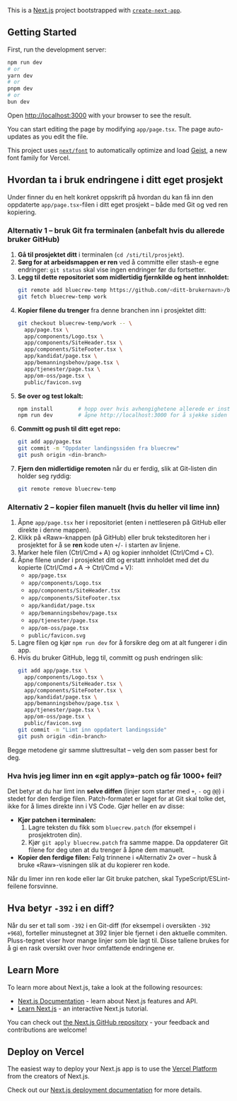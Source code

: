 This is a [Next.js](https://nextjs.org) project bootstrapped with [`create-next-app`](https://nextjs.org/docs/app/api-reference/cli/create-next-app).

## Getting Started

First, run the development server:

```bash
npm run dev
# or
yarn dev
# or
pnpm dev
# or
bun dev
```

Open [http://localhost:3000](http://localhost:3000) with your browser to see the result.

You can start editing the page by modifying `app/page.tsx`. The page auto-updates as you edit the file.

This project uses [`next/font`](https://nextjs.org/docs/app/building-your-application/optimizing/fonts) to automatically optimize and load [Geist](https://vercel.com/font), a new font family for Vercel.

## Hvordan ta i bruk endringene i ditt eget prosjekt

Under finner du en helt konkret oppskrift på hvordan du kan få inn den oppdaterte `app/page.tsx`-filen i ditt eget prosjekt – både med Git og ved ren kopiering.

### Alternativ 1 – bruk Git fra terminalen (anbefalt hvis du allerede bruker GitHub)
1. **Gå til prosjektet ditt** i terminalen (`cd /sti/til/prosjekt`).
2. **Sørg for at arbeidsmappen er ren** ved å committe eller stash-e egne endringer: `git status` skal vise ingen endringer før du fortsetter.
3. **Legg til dette repositoriet som midlertidig fjernkilde og hent innholdet:**
   ```bash
   git remote add bluecrew-temp https://github.com/<ditt-brukernavn>/bluecrew.git
   git fetch bluecrew-temp work
   ```
4. **Kopier filene du trenger** fra denne branchen inn i prosjektet ditt:
   ```bash
   git checkout bluecrew-temp/work -- \
     app/page.tsx \
     app/components/Logo.tsx \
     app/components/SiteHeader.tsx \
     app/components/SiteFooter.tsx \
     app/kandidat/page.tsx \
     app/bemanningsbehov/page.tsx \
     app/tjenester/page.tsx \
     app/om-oss/page.tsx \
     public/favicon.svg
   ```
5. **Se over og test lokalt:**
   ```bash
   npm install        # hopp over hvis avhengighetene allerede er installert
   npm run dev        # åpne http://localhost:3000 for å sjekke siden
   ```
6. **Committ og push til ditt eget repo:**
   ```bash
   git add app/page.tsx
   git commit -m "Oppdater landingssiden fra bluecrew"
   git push origin <din-branch>
   ```
7. **Fjern den midlertidige remoten** når du er ferdig, slik at Git-listen din holder seg ryddig:
   ```bash
   git remote remove bluecrew-temp
   ```

### Alternativ 2 – kopier filen manuelt (hvis du heller vil lime inn)
1. Åpne `app/page.tsx` her i repositoriet (enten i nettleseren på GitHub eller direkte i denne mappen).
2. Klikk på «Raw»-knappen (på GitHub) eller bruk teksteditoren her i prosjektet for å se **ren** kode uten `+`/`-` i starten av linjene.
3. Marker hele filen (Ctrl/Cmd + A) og kopier innholdet (Ctrl/Cmd + C).
4. Åpne filene under i prosjektet ditt og erstatt innholdet med det du kopierte (Ctrl/Cmd + A → Ctrl/Cmd + V):
   - `app/page.tsx`
   - `app/components/Logo.tsx`
   - `app/components/SiteHeader.tsx`
   - `app/components/SiteFooter.tsx`
   - `app/kandidat/page.tsx`
   - `app/bemanningsbehov/page.tsx`
   - `app/tjenester/page.tsx`
   - `app/om-oss/page.tsx`
   - `public/favicon.svg`
5. Lagre filen og kjør `npm run dev` for å forsikre deg om at alt fungerer i din app.
6. Hvis du bruker GitHub, legg til, committ og push endringen slik:
   ```bash
   git add app/page.tsx \
     app/components/Logo.tsx \
     app/components/SiteHeader.tsx \
     app/components/SiteFooter.tsx \
     app/kandidat/page.tsx \
     app/bemanningsbehov/page.tsx \
     app/tjenester/page.tsx \
     app/om-oss/page.tsx \
     public/favicon.svg
   git commit -m "Limt inn oppdatert landingsside"
   git push origin <din-branch>
   ```

Begge metodene gir samme sluttresultat – velg den som passer best for deg.

### Hva hvis jeg limer inn en «git apply»-patch og får 1000+ feil?

Det betyr at du har limt inn **selve diffen** (linjer som starter med `+`, `-` og `@@`) i stedet for den ferdige filen. Patch-formatet er laget for at Git skal tolke det, ikke for å limes direkte inn i VS Code. Gjør heller en av disse:

* **Kjør patchen i terminalen:**
  1. Lagre teksten du fikk som `bluecrew.patch` (for eksempel i prosjektroten din).
  2. Kjør `git apply bluecrew.patch` fra samme mappe. Da oppdaterer Git filene for deg uten at du trenger å åpne dem manuelt.
* **Kopier den ferdige filen:** Følg trinnene i «Alternativ 2» over – husk å bruke «Raw»-visningen slik at du kopierer ren kode.

Når du limer inn ren kode eller lar Git bruke patchen, skal TypeScript/ESLint-feilene forsvinne.

## Hva betyr `-392` i en diff?

Når du ser et tall som `-392` i en Git-diff (for eksempel i oversikten `-392 +968`), forteller minustegnet at 392 linjer ble fjernet i den aktuelle commiten. Pluss-tegnet viser hvor mange linjer som ble lagt til. Disse tallene brukes for å gi en rask oversikt over hvor omfattende endringene er.

## Learn More

To learn more about Next.js, take a look at the following resources:

- [Next.js Documentation](https://nextjs.org/docs) - learn about Next.js features and API.
- [Learn Next.js](https://nextjs.org/learn) - an interactive Next.js tutorial.

You can check out [the Next.js GitHub repository](https://github.com/vercel/next.js) - your feedback and contributions are welcome!

## Deploy on Vercel

The easiest way to deploy your Next.js app is to use the [Vercel Platform](https://vercel.com/new?utm_medium=default-template&filter=next.js&utm_source=create-next-app&utm_campaign=create-next-app-readme) from the creators of Next.js.

Check out our [Next.js deployment documentation](https://nextjs.org/docs/app/building-your-application/deploying) for more details.
